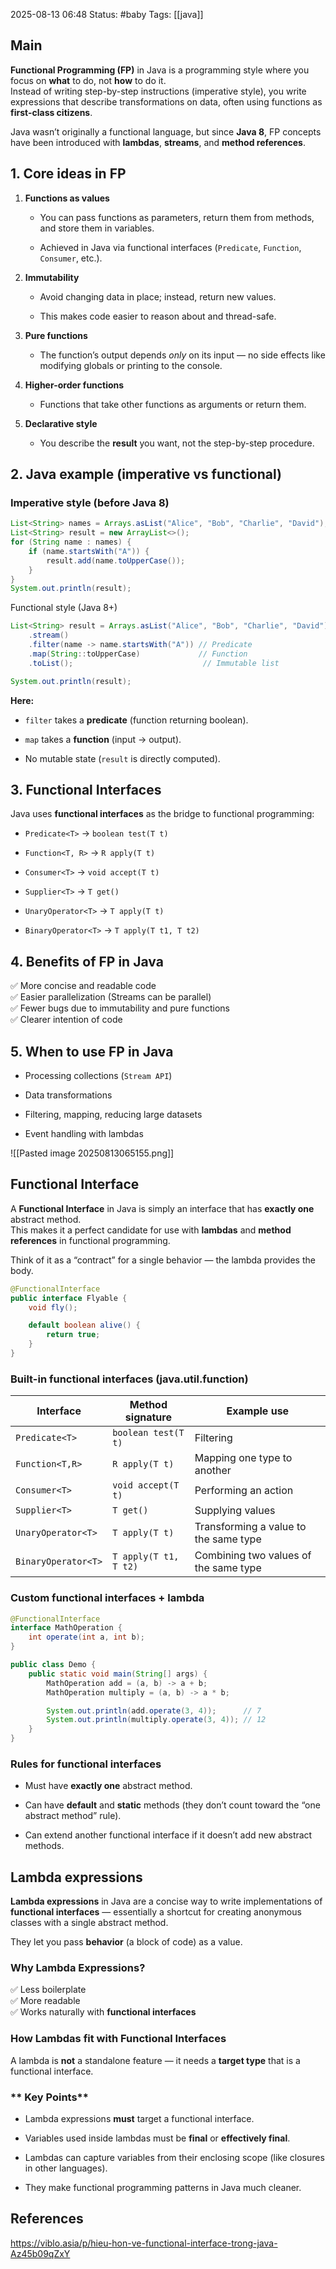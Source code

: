 2025-08-13 06:48
Status: #baby
Tags: [[java]]
## Main
**Functional Programming (FP)** in Java is a programming style where you focus on **what** to do, not **how** to do it.  
Instead of writing step-by-step instructions (imperative style), you write expressions that describe transformations on data, often using functions as **first-class citizens**.

Java wasn’t originally a functional language, but since **Java 8**, FP concepts have been introduced with **lambdas**, **streams**, and **method references**.

## **1. Core ideas in FP**

1. **Functions as values**
    
    - You can pass functions as parameters, return them from methods, and store them in variables.
        
    - Achieved in Java via functional interfaces (`Predicate`, `Function`, `Consumer`, etc.).
        
2. **Immutability**
    
    - Avoid changing data in place; instead, return new values.
        
    - This makes code easier to reason about and thread-safe.
        
3. **Pure functions**
    
    - The function’s output depends _only_ on its input — no side effects like modifying globals or printing to the console.
        
4. **Higher-order functions**
    
    - Functions that take other functions as arguments or return them.
        
5. **Declarative style**
    
    - You describe the **result** you want, not the step-by-step procedure.

## **2. Java example (imperative vs functional)**

### Imperative style (before Java 8)
```java
List<String> names = Arrays.asList("Alice", "Bob", "Charlie", "David");
List<String> result = new ArrayList<>();
for (String name : names) {
    if (name.startsWith("A")) {
        result.add(name.toUpperCase());
    }
}
System.out.println(result);
```

Functional style (Java 8+)
```java
List<String> result = Arrays.asList("Alice", "Bob", "Charlie", "David")
    .stream()
    .filter(name -> name.startsWith("A")) // Predicate
    .map(String::toUpperCase)             // Function
    .toList();                             // Immutable list

System.out.println(result);
```


**Here:**

- `filter` takes a **predicate** (function returning boolean).
    
- `map` takes a **function** (input → output).
    
- No mutable state (`result` is directly computed).

## **3. Functional Interfaces**

Java uses **functional interfaces** as the bridge to functional programming:

- `Predicate<T>` → `boolean test(T t)`
    
- `Function<T, R>` → `R apply(T t)`
    
- `Consumer<T>` → `void accept(T t)`
    
- `Supplier<T>` → `T get()`
    
- `UnaryOperator<T>` → `T apply(T t)`
    
- `BinaryOperator<T>` → `T apply(T t1, T t2)`


## **4. Benefits of FP in Java**

✅ More concise and readable code  
✅ Easier parallelization (Streams can be parallel)  
✅ Fewer bugs due to immutability and pure functions  
✅ Clearer intention of code

## **5. When to use FP in Java**

- Processing collections (`Stream API`)
    
- Data transformations
    
- Filtering, mapping, reducing large datasets
    
- Event handling with lambdas


![[Pasted image 20250813065155.png]]

## Functional Interface

A **Functional Interface** in Java is simply an interface that has **exactly one** abstract method.  
This makes it a perfect candidate for use with **lambdas** and **method references** in functional programming.

Think of it as a “contract” for a single behavior — the lambda provides the body.

```java
@FunctionalInterface
public interface Flyable {
    void fly();

    default boolean alive() {
        return true;
    }
}

```

### Built-in functional interfaces (java.util.function)

|Interface|Method signature|Example use|
|---|---|---|
|`Predicate<T>`|`boolean test(T t)`|Filtering|
|`Function<T,R>`|`R apply(T t)`|Mapping one type to another|
|`Consumer<T>`|`void accept(T t)`|Performing an action|
|`Supplier<T>`|`T get()`|Supplying values|
|`UnaryOperator<T>`|`T apply(T t)`|Transforming a value to the same type|
|`BinaryOperator<T>`|`T apply(T t1, T t2)`|Combining two values of the same type|

### Custom functional interfaces + lambda

```java
@FunctionalInterface
interface MathOperation {
    int operate(int a, int b);
}

public class Demo {
    public static void main(String[] args) {
        MathOperation add = (a, b) -> a + b;
        MathOperation multiply = (a, b) -> a * b;

        System.out.println(add.operate(3, 4));      // 7
        System.out.println(multiply.operate(3, 4)); // 12
    }
}

```
### **Rules for functional interfaces**

- Must have **exactly one** abstract method.
    
- Can have **default** and **static** methods (they don’t count toward the “one abstract method” rule).
    
- Can extend another functional interface if it doesn’t add new abstract methods.

## Lambda expressions

**Lambda expressions** in Java are a concise way to write implementations of **functional interfaces** — essentially a shortcut for creating anonymous classes with a single abstract method.

They let you pass **behavior** (a block of code) as a value.

### Why Lambda Expressions?
✅ Less boilerplate  
✅ More readable  
✅ Works naturally with **functional interfaces**

### **How Lambdas fit with Functional Interfaces**

A lambda is **not** a standalone feature — it needs a **target type** that is a functional interface.

### ** Key Points**

- Lambda expressions **must** target a functional interface.
    
- Variables used inside lambdas must be **final** or **effectively final**.
    
- Lambdas can capture variables from their enclosing scope (like closures in other languages).
    
- They make functional programming patterns in Java much cleaner.
## References
https://viblo.asia/p/hieu-hon-ve-functional-interface-trong-java-Az45b09qZxY